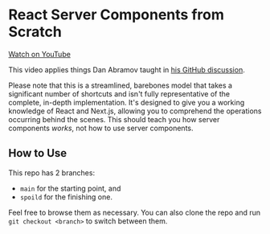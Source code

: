 # React Server Components from Scratch

[Watch on YouTube](https://youtu.be/F83wMYl9GWM)

This video applies things Dan Abramov taught in [his GitHub discussion](https://github.com/reactwg/server-components/discussions/5).

Please note that this is a streamlined, barebones model that takes a significant number of shortcuts and isn't fully representative of the complete, in-depth implementation. It's designed to give you a working knowledge of React and Next.js, allowing you to comprehend the operations occurring behind the scenes. This should teach you how server components _works_, not how to use server components.

## How to Use

This repo has 2 branches:

- `main` for the starting point, and
- `spoild` for the finishing one.

Feel free to browse them as necessary. You can also clone the repo and run `git checkout <branch>` to switch between them.
